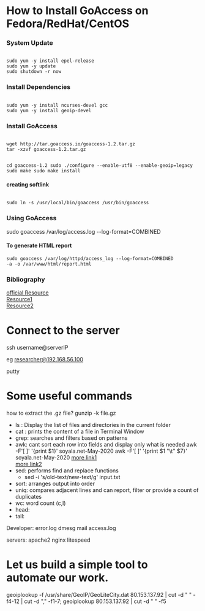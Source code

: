 # How to Install GoAccess on Fedora/RedHat/CentOS 

### System Update
<code>
sudo yum -y install epel-release
sudo yum -y update
sudo shutdown -r now
</code>

### Install Dependencies 

<code>
sudo yum -y install ncurses-devel gcc
sudo yum -y install geoip-devel 
</code>

### Install GoAccess 
<code>
wget http://tar.goaccess.io/goaccess-1.2.tar.gz
tar -xzvf goaccess-1.2.tar.gz

cd goaccess-1.2
sudo ./configure --enable-utf8 --enable-geoip=legacy
sudo make
sudo make install
</code>

#### creating softlink 
<code>
sudo ln -s /usr/local/bin/goaccess /usr/bin/goaccess
</code>

### Using GoAccess 

sudo goaccess /var/log/access.log --log-format=COMBINED


#### To generate HTML report 

<code>sudo goaccess /var/log/httpd/access_log --log-format=COMBINED -a -o /var/www/html/report.html </code>

### Bibliography
[official Resource](https://goaccess.io/download) <br>
[Resource1](https://www.vultr.com/docs/how-to-install-goaccess-on-centos-7) <br >
[Resource2](https://www.youtube.com/watch?v=RY6kK1iwTb8) <br>


# Connect to the server 

ssh username@serverIP 

eg researcher@192.168.56.100 

putty 


# Some useful commands

how to extract the .gz file? 
	gunzip -k file.gz 

- ls : Display the list of files and directories in the current folder
- cat : prints the content of a file in Terminal Window 
- grep: searches and filters based on patterns
- awk: cant sort each row into fields and display only what is needed 
	awk -F'[ ]' '{print $1}' soyala.net-May-2020
	awk -F'[ ]' '{print $1 "\t" $7}' soyala.net-May-2020
	[more link1](https://www.shellhacks.com/awk-print-column-change-field-separator-linux-bash/) <br>
	[more link2](https://stackoverflow.com/questions/12204192/using-multiple-delimiters-in-awk)<br>
- sed: performs find and replace functions 
	- sed -i 's/old-text/new-text/g' input.txt
- sort: arranges output into order
- uniq: compares adjacent lines and can report, filter or provide a count of duplicates 
- wc: word count (c,l)
- head: 
- tail: 






Developer: 
	error.log  dmesg mail 
	access.log 

servers: 
	apache2 
	nginx 
	litespeed  



# Let us build a simple tool to automate our work.

geoiplookup -f /usr/share/GeoIP/GeoLiteCity.dat 80.153.137.92 | cut -d " " -f4-12 | cut -d "," -f1-7;
geoiplookup 80.153.137.92 | cut -d " " -f5   

















